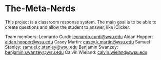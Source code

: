# The-Meta-Nerds

This project is a classroom response system. The main goal is to be able
to create questions and allow the student to answer, like iClicker.

Team members:
Leonardo Curdi: leonardo.curdi@wsu.edu
Aidan Hopper: aidan.hopper@wsu.edu
Casey Martin: casey.k.martin@wsu.edu
Samuel Stanley: samuel.c.stanley@wsu.edu
Benjamin Swanzey: benjamin.swanzey@wsu.edu
Calvin Wieland: calvin.wieland@wsu.edu
